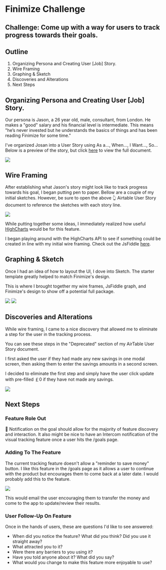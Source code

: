 # Finimize Challenge

## **Challenge:** Come up with a way for users to track progress towards their goals.


## Outline
1. Organizing Persona and Creating User [Job] Story.
2. Wire Framing
3. Graphing & Sketch
4. Discoveries and Alterations
5. Next Steps

## Organizing Persona and Creating User [Job] Story.

Our persona is Jason, a 26 year old, male, consultant, from London. He makes a "good" salary and his financial level is intermediate. This means "he’s never invested but he understands the basics of things and has been reading Finimize for some time."

I've organized Josan into a User Story using As a..., When..., I Want..., So...
Below is a preview of the story, but click [here](https://airtable.com/shriib91ZPRXZPMLf/tblCpRmyH2pHx5oiI/viwkChBkmkV4NldO1) to view the full document.

![](https://cldup.com/Ikl4oNQFvJ.png)

## Wire Framing

After establishing what Jason's story might look like to track progress towards his goal, I began putting pen to paper. Bellow are a couple of my initial sketches. However, be sure to open the above 👆 Airtable User Story document to reference the sketches with each story line.

![](https://cldup.com/-vFGBQebfu.png)

While putting together some ideas, I immediately realized how useful [HighCharts](https://www.highcharts.com/) would be for this feature.

I began playing around with the HighCharts API to see if something could be created in line with my initial wire framing. Check out the JsFiddle [here](http://jsfiddle.net/cwgeg9r3/).

## Graphing & Sketch

Once I had an idea of how to layout the UI, I dove into Sketch. The starter template greatly helped to match Finimize's design.

This is where I brought together my wire frames, JsFiddle graph, and Finimize's design to show off a potential full package.

![](https://cldup.com/WwnYCBZVi7.png)
![](https://cldup.com/2Tmo5JuCBp.png)

## Discoveries and Alterations

While wire framing, I came to a nice discovery that allowed me to eliminate a step for the user in the tracking process.

You can see these steps in the "Deprecated" section of my AirTable User Story document.

I first asked the user if they had made any new savings in one modal screen, then asking them to enter the savings amounts in a second screen.

I decided to eliminate the first step and simply have the user click update with pre-filled ￡0 if they have not made any savings.

![](https://cldup.com/65zFp-jKn6.png)

## Next Steps

### Feature Role Out

🔴 Notification on the goal should allow for the majority of feature discovery and interaction. It also might be nice to have an Intercom notification of the visual tracking feature once a user hits the /goals page.

### Adding To The Feature

The current tracking feature doesn't allow a "reminder to save money" button. I like this feature in the /goals page as it allows a user to continue with the product but encourages them to come back at a later date. I would probably add this to the feature.

![](https://cldup.com/UryOoGq8Eu.png)

This would email the user encouraging them to transfer the money and come to the app to update/review their results.

### User Follow-Up On Feature

Once in the hands of users, these are questions I'd like to see answered:

* When did you notice the feature? What did you think? Did you use it straight away?
* What attracted you to it?
* Were there any barriers to you using it?
* Have you told anyone about it? What did you say?
* What would you change to make this feature more enjoyable to use?
